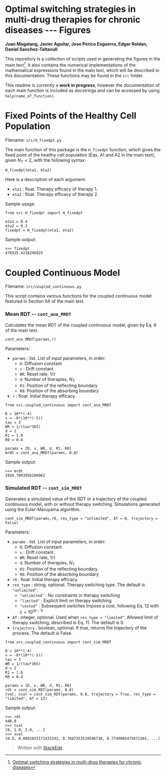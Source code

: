 # Optimal switching strategies in multi-drug therapies for chronic diseases --- Figures
**Juan Magalang, Javier Aguilar, Jose Perico Esguerra, Edgar Roldan, Daniel Sanchez-Taltavull**

This repository is a collection of scripts used in generating the figures in the main text[^1]. It also contains the numerical implementations of the mathematical expressions found in the main text, which will be described in this documentation. These functions may be found in the `src` folder.

This readme is currently a **work in progress**, however the documentation of each main function is included as docstrings and can be accessed by using `help(name_of_function)`.

# Fixed Points of the Healthy Cell Population
Filename: `src/H_fixedpt.py`

The main function of this package is the `H_fixedpt` function, which gives the fixed point of the healthy cell population (Eqs. A1 and A2 in the main text), given $N_T = 2$, with the following syntax:
```
H_fixedpt(eta1, eta2)
```
Here is a description of each argument:
- `eta1` : float. Therapy efficacy of therapy 1.
- `eta2` : float. Therapy efficacy of therapy 2.

Sample usage:

```
from src.H_fixedpt import H_fixedpt

eta1 = 0.4
eta2 = 0.3
fixedpt = H_fixedpt(eta1, eta2)
```
Sample output:
```
>>> fixedpt
476925.4218246925
```

# Coupled Continuous Model
Filename: `src/coupled_continuous.py`

This script contains various functions for the coupled continuous model featured in Section IIA of the main text.

### Mean RDT -- `cont_ana_MRDT`
Calculates the mean RDT of the coupled continuous model, given by Eq. 6 of the main text.
```
cont_ana_MRDT(params,r)
```
Parameters:
- `params` : list. List of input parameters, in order:
	* `D`: Diffusion constant
	* `v` : Drift constant
	* `WR`: Reset rate, $1/\tau$
	* `d`: Number of therapies, $N_T$
	* `R1`: Position of the reflecting boundary
	* `R0`: Position of the absorbing boundary
- `r` : float. Initial therapy efficacy.

```
from src.coupled_continuous import cont_ana_MRDT

D = 10**(-4)
v = -8*(10**(-5))
tau = 3
WR = 1/(tau*365)
d = 2
R1 = 1.0
R0 = 0.4

params = [D, v, WR, d, R1, R0]
mrdt = cont_ana_MRDT(params, 0.8)
```
Sample output:
```
>>> mrdt
1926.7093956106062
```

### Simulated RDT --  `cont_sim_MRDT`

Generates a simulated value of the RDT or a trajectory of the coupled continuous model, with or without therapy switching. Simulations generated using the Euler-Maruyama algorithm.

```
cont_sim_MRDT(params,r0, res_type = "unlimited", AT = 0, trajectory = False)
```
Parameters:
- `params` : list. List of input parameters, in order:
	* `D`: Diffusion constant
	* `v` : Drift constant
	* `WR`: Reset rate, $1/\tau$
	* `d`: Number of therapies, $N_T$
	* `R1`: Position of the reflecting boundary
	* `R0`: Position of the absorbing boundary
- `r0` : float. Initial therapy efficacy.
- `res_type` : string, optional. Therapy switching type. The default is `"unlimited"`.
	 * `"unlimited"` : No constraints in therapy switching
     * `"limited"` : Explicit limit on therapy switching
	 * `"costed"` : Subsequent switches impose a cost, following Eq. 12 with $c = 10^{(d-1)}$
- `AT` : integer, optional. Used when `res_type = "limited"`. Allowed limit of therapy switching, described in Eq. 11. The default is 0.
- `trajectory` : boolean, optional. If true, returns the trajectory of the process. The default is False.

```
from src.coupled_continuous import cont_sim_MRDT

D = 10**(-4)
v = -8*(10**(-5))
tau = 3
WR = 1/(tau*365)
d = 2
R1 = 1.0
R0 = 0.4

params = [D, v, WR, d, R1, R0]
rdt = cont_sim_RDT(params, 0.8)
tval, xval = cont_sim_RDT(params, 0.8, trajectory = True, res_type = "limited", AT = 12)
```
Sample output:
```
>>> rdt
446.0
>>> tval
[0, 1.0, 2.0, ...]
>>> xval
[0.8, 0.8092825171433242, 0.7897353534596738, 0.7749005475672365, ...]
```


[^1]: [Optimal switching strategies in multi-drug therapies for chronic diseases](https://arxiv.org/abs/2411.16362)
> Written with [StackEdit](https://stackedit.io/).
